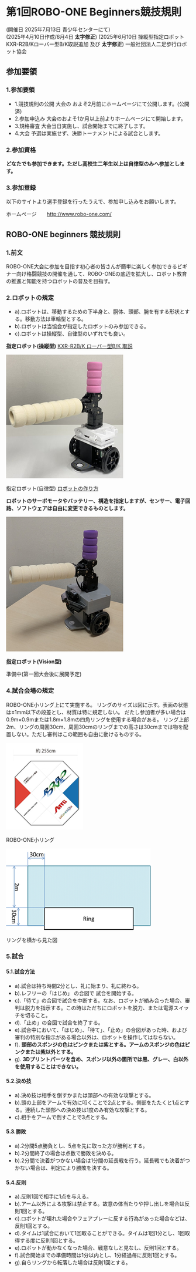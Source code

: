 # 第1回ROBO-ONE Beginners競技規則
(開催日 2025年7月13日 青少年センターにて)   
(2025年4月10日作成/6月4日 __太字修正__)
(2025年6月10日 操縦型指定ロボットKXR-R2B/Kローバー型B/K取説追加 及び __太字修正__)
一般社団法人二足歩行ロボット協会
## 参加要領
### 1.参加要領
- 1.競技規則の公開
大会の およそ2月前にホームページにて公開します。(公開済)
- 2.参加申込み
大会のおよそ1か月以上前よりホームページにて開始します。
- 3.規格審査
大会当日実施し、試合開始までに終了します。
- 4.大会
予選は実施せず、決勝トーナメントによる試合とします。

### 2.参加資格
__どなたでも参加できます。ただし高校生二年生以上は自律型のみへ参加とします。__

### 3.参加登録
以下のサイトより選手登録を行ったうえで、参加申し込みをお願いします。

ホームページ　　http://www.robo-one.com/

## ROBO-ONE beginners 競技規則
### 1.前文
ROBO-ONE大会に参加を目指す初心者の皆さんが簡単に楽しく参加できるビギナー向け格闘競技の開催を通して、ROBO-ONEの底辺を拡大し、ロボット教育の推進と知能を持つロボットの普及を目指す。

### 2.ロボットの規定
- a).ロボットは、移動するための下半身と、胴体、頭部、腕を有する形状とする。移動方法は車輪型とする。
- b).ロボットは当協会が指定したロボットのみ参加できる。
- c).ロボットは操縦型、自律型のいずれでも良い。
   
__指定ロボット(操縦型)__ [KXR-R2B/K ローバー型B/K 取説](https://kondo-robot.com/faq/kxr-r2b-k_manual_sample)

![robo](robo-beginner_pic/robo0.png)

指定ロボット(自律型) [ロボットの作り方](https://github.com/nishibra/ROBO-ONE_Beginners_auto)

__ロボットのサーボモータやバッテリー、構造を指定しますが、センサー、電子回路、ソフトウェアは自由に変更できるものとします。__

![auto](robo-beginner_pic/auto1.png)

__指定ロボット(Vision型)__

準備中(第一回大会後に展開予定)

### 4.試合会場の規定
ROBO-ONE小リング上にて実施する。
リングのサイズは図に示す。表面の状態は±1mm以下の段差とし、材質は特に規定しない。
だたし参加者が多い場合は0.9m×0.9mまたは1.8m×1.8mの四角リングを使用する場合がある。
リング上部2m、リングの周囲30cm、周囲30cmのリングまでの高さは30cmまでは物を配置しない。ただし審判はこの範囲も自由に動けるものする。

![ring](robo-beginner_pic/ring.png)   　　　　　 

ROBO-ONE小リング

![side](robo-beginner_pic/side.png)

リングを横から見た図

### 5.試合
#### 5.1.試合方法
- a).試合は持ち時間2分とし、礼に始まり、礼に終わる。
- b).レフリーの「はじめ」 の合図で 試合を開始する。
- c).「待て」の合図で試合を中断する。なお、ロボットが絡み合った場合、審判は脱力を指示する。この時はただちにロボットを脱力、または電源スイッチを切ること。
- d).「止め」の合図で試合を終了する。
- e).試合中において、「はじめ」、「待て」、「止め」の合図があった時、および審判の特別な指示がある場合以外は、ロボットを操作してはならない。
- f). __頭部のスポンジの色はピンクまたは紫とする。アームのスポンジの色はピンクまたは紫以外とする。__
- g). __3Dプリントパーツを含め、スポンジ以外の箇所では黒、グレー、白以外を使用することはできない。__

#### 5.2.決め技
- a).決め技は相手を倒すかまたは頭部への有効な攻撃とする。
- b).頭の上部をアームで有効に叩くことで2点とする。側部をたたくと1点とする。連続した頭部への決め技は1度のみ有効な攻撃とする。
- c).相手をアームで倒すことで3点とする。

#### 5.3.勝敗
- a).2分間5点勝負とし、5点を先に取った方が勝利とする。
- b).2分間終了の場合は点数で勝敗を決める。
- b).2分間で決着がつかない場合は1分間の延長戦を行う。延長戦でも決着がつかない場合は、判定により勝敗を決する。

#### 5.4.反則
- a).反則1回で相手に1点を与える。
- b).アーム以外による攻撃は禁止する。故意の体当たりや押し出しを場合は反則1回とする。
- c).ロボットが壊れた場合やフェアプレーに反する行為があった場合などは、反則1回とする。
- d).タイムは1試合において1回取ることができる。タイムは1回1分とし、1回取得する度に反則1回とする。
- e).ロボットが動かなくなった場合、戦意なしと見なし、反則1回とする。
- f).試合開始までの準備時間は1分以内とし、1分経過毎に反則1回とする。
- g).自らリングから転落した場合は反則1回とする。
